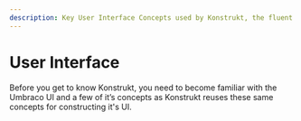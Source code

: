 ```yaml
---
description: Key User Interface Concepts used by Konstrukt, the fluent administration panel builder for Umbraco.
---
```


# User Interface

Before you get to know Konstrukt, you need to become familiar with the Umbraco UI and a few of it’s concepts as Konstrukt reuses these same concepts for constructing it's UI.

